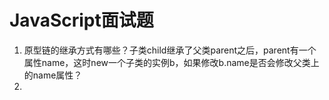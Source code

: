 # JavaScript面试题

1. 原型链的继承方式有哪些？子类child继承了父类parent之后，parent有一个属性name，这时new一个子类的实例b，如果修改b.name是否会修改父类上的name属性？
2. 
